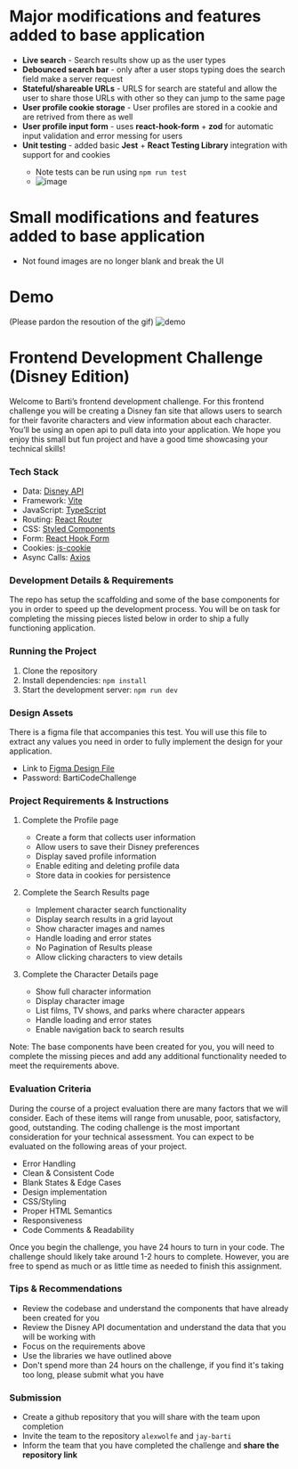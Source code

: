 # Major modifications and features added to base application

- **Live search** - Search results show up as the user types
- **Debounced search bar** - only after a user stops typing does the search field make a server request
- **Stateful/shareable URLs** - URLS for search are stateful and allow the user to share those URLs with other so they can jump to the same page
- **User profile cookie storage** - User profiles are stored in a cookie and are retrived from there as well
- **User profile input form** - uses **react-hook-form** + **zod** for automatic input validation and error messing for users
- **Unit testing** - added basic **Jest** + **React Testing Library** integration with support for <Outlet> and cookies
   - Note tests can be run using `npm run test`
   - ![image](https://github.com/user-attachments/assets/4fab48a4-ccb7-461c-a21d-49ac709bdf5f)
     

# Small modifications and features added to base application
- Not found images are no longer blank and break the UI

# Demo
(Please pardon the resoution of the gif)
![demo](./assets_readme/DisneyWebsiteDemo.gif)

# Frontend Development Challenge (Disney Edition)

Welcome to Barti’s frontend development challenge. For this frontend challenge you will be creating a Disney fan site that allows users to search for their favorite characters and view information about each character. You’ll be using an open api to pull data into your application. We hope you enjoy this small but fun project and have a good time showcasing your technical skills!

### Tech Stack

- Data: [Disney API](https://disneyapi.dev/docs/)
- Framework: [Vite](https://vitejs.dev/)
- JavaScript: [TypeScript](https://www.typescriptlang.org/)
- Routing: [React Router](https://reactrouter.com/)
- CSS: [Styled Components](https://styled-components.com/)
- Form: [React Hook Form](https://react-hook-form.com/)
- Cookies: [js-cookie](https://github.com/js-cookie/js-cookie#readme)
- Async Calls: [Axios](https://axios-http.com/)

### Development Details & Requirements

The repo has setup the scaffolding and some of the base components for you in order to speed up the development process. You will be on task for completing the missing pieces listed below in order to ship a fully functioning application.

### Running the Project

1. Clone the repository
2. Install dependencies: `npm install`
3. Start the development server: `npm run dev`

### Design Assets

There is a figma file that accompanies this test. You will use this file to extract any values you need in order to fully implement the design for your application.

- Link to [Figma Design File](https://www.figma.com/design/71WzO03TX43ZYMSYBVGGNw/Character-Coding-Challenge?node-id=0-1&t=GbkozbaivBMjcca5-1)
- Password: BartiCodeChallenge

### Project Requirements & Instructions

1. Complete the Profile page

   - Create a form that collects user information
   - Allow users to save their Disney preferences
   - Display saved profile information
   - Enable editing and deleting profile data
   - Store data in cookies for persistence

2. Complete the Search Results page

   - Implement character search functionality
   - Display search results in a grid layout
   - Show character images and names
   - Handle loading and error states
   - No Pagination of Results please
   - Allow clicking characters to view details

3. Complete the Character Details page
   - Show full character information
   - Display character image
   - List films, TV shows, and parks where character appears
   - Handle loading and error states
   - Enable navigation back to search results

Note: The base components have been created for you, you will need to complete the missing pieces and add any additional functionality needed to meet the requirements above.

### Evaluation Criteria

During the course of a project evaluation there are many factors that we will consider. Each of these items will range from unusable, poor, satisfactory, good, outstanding. The coding challenge is the most important consideration for your technical assessment. You can expect to be evaluated on the following areas of your project.

- Error Handling
- Clean & Consistent Code
- Blank States & Edge Cases
- Design implementation
- CSS/Styling
- Proper HTML Semantics
- Responsiveness
- Code Comments & Readability

Once you begin the challenge, you have 24 hours to turn in your code. The challenge should likely take around 1-2 hours to complete. However, you are free to spend as much or as little time as needed to finish this assignment.

### Tips & Recommendations

- Review the codebase and understand the components that have already been created for you
- Review the Disney API documentation and understand the data that you will be working with
- Focus on the requirements above
- Use the libraries we have outlined above
- Don't spend more than 24 hours on the challenge, if you find it's taking too long, please submit what you have

### Submission

- Create a github repository that you will share with the team upon completion
- Invite the team to the repository `alexwolfe` and `jay-barti`
- Inform the team that you have completed the challenge and **share the repository link**

